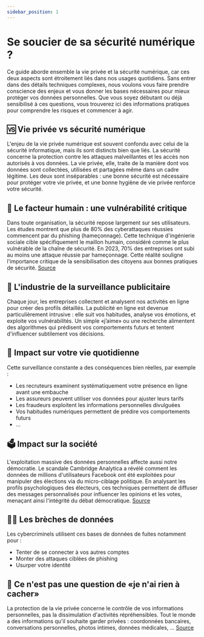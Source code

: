 ```yaml
---
sidebar_position: 1
---
```


# Se soucier de sa sécurité numérique ?

Ce guide aborde ensemble la vie privée et la sécurité numérique, car ces deux aspects sont étroitement liés dans nos usages quotidiens. Sans entrer dans des détails techniques complexes, nous voulons vous faire prendre conscience des enjeux et vous donner les bases nécessaires pour mieux protéger vos données personnelles. Que vous soyez débutant ou déjà sensibilisé à ces questions, vous trouverez ici des informations pratiques pour comprendre les risques et commencer à agir.

## 🆚 Vie privée vs sécurité numérique

L'enjeu de la vie privée numérique est souvent confondu avec celui de la sécurité informatique, mais ils sont distincts bien que liés. La sécurité concerne la protection contre les attaques malveillantes et les accès non autorisés à vos données. La vie privée, elle, traite de la manière dont vos données sont collectées, utilisées et partagées même dans un cadre légitime. Les deux sont inséparables : une bonne sécurité est nécessaire pour protéger votre vie privée, et une bonne hygiène de vie privée renforce votre sécurité.

## 🔗 Le facteur humain : une vulnérabilité critique
Dans toute organisation, la sécurité repose largement sur ses utilisateurs. Les études montrent que plus de 80% des cyberattaques réussies commencent par du phishing (hameçonnage). Cette technique d'ingénierie sociale cible spécifiquement le maillon humain, considéré comme le plus vulnérable de la chaîne de sécurité. En 2023, 70% des entreprises ont subi au moins une attaque réussie par hameçonnage. Cette réalité souligne l'importance critique de la sensibilisation des citoyens aux bonnes pratiques de sécurité. [Source](https://www.verizon.com/business/resources/reports/2024-dbir-data-breach-investigations-report.pdf)

## 💸 L'industrie de la surveillance publicitaire

Chaque jour, les entreprises collectent et analysent nos activités en ligne pour créer des profils détaillés. La publicité en ligne est devenue particulièrement intrusive : elle suit vos habitudes, analyse vos émotions, et exploite vos vulnérabilités. Un simple «j’aime» ou une recherche alimentent des algorithmes qui prédisent vos comportements futurs et tentent d'influencer subtilement vos décisions.

## 📱 Impact sur votre vie quotidienne

Cette surveillance constante a des conséquences bien réelles, par exemple :

- Les recruteurs examinent systématiquement votre présence en ligne avant une embauche
- Les assureurs peuvent utiliser vos données pour ajuster leurs tarifs
- Les fraudeurs exploitent les informations personnelles divulguées
- Vos habitudes numériques permettent de prédire vos comportements futurs
- ...

## 🗳️ Impact sur la société

L'exploitation massive des données personnelles affecte aussi notre démocratie. Le scandale Cambridge Analytica a révélé comment les données de millions d'utilisateurs Facebook ont été exploitées pour manipuler des élections via du micro-ciblage politique. En analysant les profils psychologiques des électeurs, ces techniques permettent de diffuser des messages personnalisés pour influencer les opinions et les votes, menaçant ainsi l'intégrité du débat démocratique. [Source](https://en.wikipedia.org/wiki/Facebook%E2%80%93Cambridge_Analytica_data_scandal)

## ⛓️‍💥 Les brèches de données

Les cybercriminels utilisent ces bases de données de fuites notamment pour :

- Tenter de se connecter à vos autres comptes
- Monter des attaques ciblées de phishing
- Usurper votre identité

## 🥸 Ce n'est pas une question de «je n'ai rien à cacher»

La protection de la vie privée concerne le contrôle de vos informations personnelles, pas la dissimulation d'activités répréhensibles. Tout le monde a des informations qu'il souhaite garder privées : coordonnées bancaires, conversations personnelles, photos intimes, données médicales, ... [Source](https://medium.com/@1kg/ive-got-nothing-to-hide-and-other-misunderstandings-of-privacy-b7ae8bf26603)
